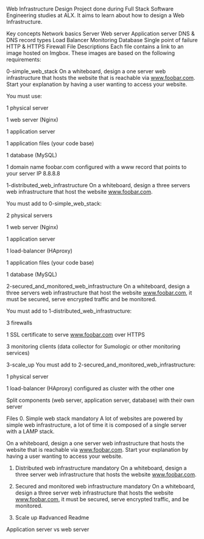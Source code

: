 Web Infrastructure Design
Project done during Full Stack Software Engineering studies at ALX. It aims to learn about how to design a Web Infrastructure.

Key concepts
Network basics
Server
Web server
Application server
DNS & DNS record types
Load Balancer
Monitoring
Database
Single point of failure
HTTP & HTTPS
Firewall
File Descriptions
Each file contains a link to an image hosted on Imgbox. These images are based on the following requirements:

0-simple_web_stack
On a whiteboard, design a one server web infrastructure that hosts the website that is reachable via www.foobar.com. Start your explanation by having a user wanting to access your website.

You must use:

1 physical server

1 web server (Nginx)

1 application server

1 application files (your code base)

1 database (MySQL)

1 domain name foobar.com configured with a www record that points to your server IP 8.8.8.8

1-distributed_web_infrastructure
On a whiteboard, design a three servers web infrastructure that host the website www.foobar.com.

You must add to 0-simple_web_stack:

2 physical servers

1 web server (Nginx)

1 application server

1 load-balancer (HAproxy)

1 application files (your code base)

1 database (MySQL)

2-secured_and_monitored_web_infrastructure
On a whiteboard, design a three servers web infrastructure that host the website www.foobar.com, it must be secured, serve encrypted traffic and be monitored.

You must add to 1-distributed_web_infrastructure:

3 firewalls

1 SSL certificate to serve www.foobar.com over HTTPS

3 monitoring clients (data collector for Sumologic or other monitoring services)

3-scale_up
You must add to 2-secured_and_monitored_web_infrastructure:

1 physical server

1 load-balancer (HAproxy) configured as cluster with the other one

Split components (web server, application server, database) with their own server

Files
0. Simple web stack
mandatory
A lot of websites are powered by simple web infrastructure, a lot of time it is composed of a single server with a LAMP stack.

On a whiteboard, design a one server web infrastructure that hosts the website that is reachable via www.foobar.com. Start your explanation by having a user wanting to access your website.

1. Distributed web infrastructure
mandatory
On a whiteboard, design a three server web infrastructure that hosts the website www.foobar.com.

2. Secured and monitored web infrastructure
mandatory
On a whiteboard, design a three server web infrastructure that hosts the website www.foobar.com, it must be secured, serve encrypted traffic, and be monitored.

3. Scale up
#advanced
Readme

Application server vs web server


